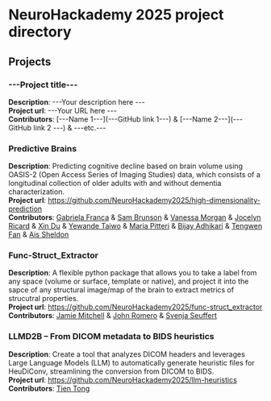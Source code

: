 # NeuroHackademy 2025 project directory

## Projects

<!-- 
INSTRUCTIONS: COPY THE EXAMPLE BELOW AND REPLACE ALL THE ITEMS BETWEEN TRIPLE-DASHES ("---") WITH YOUR PROJECT INFORMATION 
-->

### ---Project title---
**Description**: ---Your description here ---  \
**Project url**: ---Your URL here --- \
**Contributors**: [---Name 1---](---GitHub link 1---) & [---Name 2---](---GitHub link 2 ---) & ---etc.---

<!-- -->

### Predictive Brains
**Description**: Predicting cognitive decline based on brain volume using OASIS-2 (Open Access Series of Imaging Studies) data, which consists of a longitudinal collection of older adults with and without dementia characterization. \
**Project url**: https://github.com/NeuroHackademy2025/high-dimensionality-prediction  \
**Contributors**: [Gabriela Franca](https://github.com/GabrielaFranca) & [Sam Brunson](https://github.com/brunsons98) & [Vanessa Morgan](https://github.com/vanessatmorgan) & 
[Jocelyn Ricard](https://github.com/ricardjocelyn) & [Xin Du](https://github.com/NotDX) & [Yewande Taiwo](https://github.com/ytaiwo) & [Maria Pitteri](https://github.com/mariacpitteri) & [Bijay Adhikari](https://github.com/bjayadikari) & [Tengwen Fan](https://github.com/tengwenfan) & [Ais Sheldon](https://github.com/ais-sheldon)  

### Func-Struct_Extractor
**Description**: A flexible python package that allows you to take a label from any space (volume or surface, template or native), and project it into the sapce of any structural image/map of the brain to extract metrics of strucutral properties. \
**Project url**: https://github.com/NeuroHackademy2025/func-struct_extractor \
**Contributors**: [Jamie Mitchell](https://github.com/jamielmitchell) & [John Romero](https://github.com/johndromero) & [Svenja Seuffert](https://github.com/svenjaseuffert)

### LLMD2B – From DICOM metadata to BIDS heuristics
**Description**: Create a tool that analyzes DICOM headers and leverages Large Language Models (LLM) to automatically generate heuristic files for HeuDiConv, streamlining the conversion from DICOM to BIDS.  \
**Project url**: https://github.com/NeuroHackademy2025/llm-heuristics \
**Contributors**: [Tien Tong](https://github.com/tien-tong)
